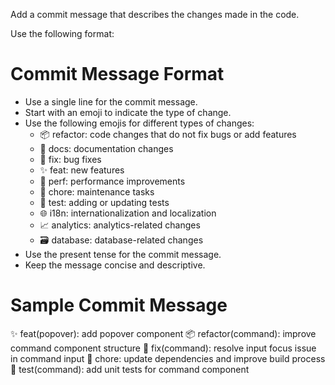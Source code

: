 Add a commit message that describes the changes made in the code.

Use the following format:

# Commit Message Format

- Use a single line for the commit message.
- Start with an emoji to indicate the type of change.
- Use the following emojis for different types of changes:
  - 📦 refactor: code changes that do not fix bugs or add features
  - 📝 docs: documentation changes
  - 🐛 fix: bug fixes
  - ✨ feat: new features
  - 🚀 perf: performance improvements
  - 🔧 chore: maintenance tasks
  - 🧪 test: adding or updating tests
  - 🌐 i18n: internationalization and localization
  - 📈 analytics: analytics-related changes
  - 🗃️ database: database-related changes
- Use the present tense for the commit message.
- Keep the message concise and descriptive.

# Sample Commit Message

✨ feat(popover): add popover component
📦 refactor(command): improve command component structure
🐛 fix(command): resolve input focus issue in command input
🔧 chore: update dependencies and improve build process
🧪 test(command): add unit tests for command component
